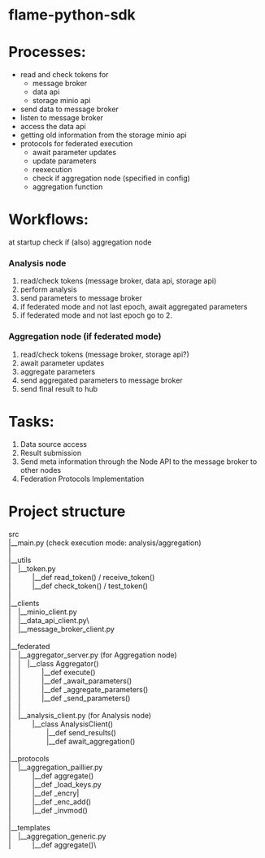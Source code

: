# flame-python-sdk

# Processes:
- read and check tokens for
  - message broker
  - data api
  - storage minio api
- send data to message broker
- listen to message broker
- access the data api 
- getting old information from the storage minio api
- protocols for federated execution
  - await parameter updates
  - update parameters
  - reexecution
  - check if aggregation node (specified in config)
  - aggregation function
  
# Workflows:
at startup check if (also) aggregation node 

### Analysis node
1. read/check tokens (message broker, data api, storage api)
2. perform analysis
3. send parameters to message broker
4. if federated mode and not last epoch, await aggregated parameters
5. if federated mode and not last epoch go to 2.

### Aggregation node (if federated mode)
1. read/check tokens (message broker, storage api?)
2. await parameter updates 
3. aggregate parameters
4. send aggregated parameters to message broker
5. send final result to hub

# Tasks:
1. Data source access
2. Result submission
3. Send meta information through the Node API to the message broker to other nodes
4. Federation Protocols Implementation

# Project structure
src\
|__main.py (check execution mode: analysis/aggregation)\
|\
|__utils\
|&emsp;|__token.py\
|&emsp;&emsp;&emsp;|__def read_token() / receive_token()\
|&emsp;&emsp;&emsp;|__def check_token() / test_token()\
|\
|__clients\
|&emsp;|__minio_client.py\
|&emsp;|__data_api_client.py\    
|&emsp;|__message_broker_client.py\
|\
|__federated\
|&emsp;|__aggregator_server.py (for Aggregation node)\
|&emsp;|&emsp;|__class Aggregator()\
|&emsp;|&emsp;&emsp;&emsp;|__def execute()\
|&emsp;|&emsp;&emsp;&emsp;|__def _await_parameters()\
|&emsp;|&emsp;&emsp;&emsp;|__def _aggregate_parameters()\
|&emsp;|&emsp;&emsp;&emsp;|__def _send_parameters()\
|&emsp;|\
|&emsp;|__analysis_client.py (for Analysis node)\
|&emsp;&emsp;&emsp;|__class AnalysisClient()\
|&emsp;&emsp;&emsp;&emsp;&emsp;|__def send_results()\
|&emsp;&emsp;&emsp;&emsp;&emsp;|__def await_aggregation()\
|\
|__protocols\
|&emsp;|__aggregation_paillier.py\
|&emsp;&emsp;&emsp;|__def aggregate()\
|&emsp;&emsp;&emsp;|__def _load_keys.py\
|&emsp;&emsp;&emsp;|__def _encry|         
|&emsp;&emsp;&emsp;|__def _enc_add()\
|&emsp;&emsp;&emsp;|__def _invmod()\
|\
|__templates\
|&emsp;|__aggregation_generic.py\
|&emsp;&emsp;&emsp;|__def aggregate()\


